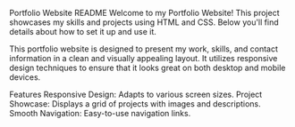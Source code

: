 
Portfolio Website README
Welcome to my Portfolio Website! This project showcases my skills and projects using HTML and CSS. Below you'll find details about how to set it up and use it.

This portfolio website is designed to present my work, skills, and contact information in a clean and visually appealing layout. It utilizes responsive design techniques to ensure that it looks great on both desktop and mobile devices.

Features
Responsive Design: Adapts to various screen sizes.
Project Showcase: Displays a grid of projects with images and descriptions. 
Smooth Navigation: Easy-to-use navigation links.
